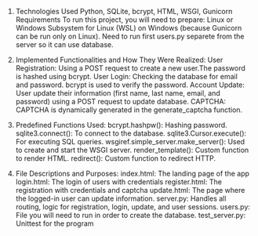 1. Technologies Used
Python, SQLite, bcrypt, HTML, WSGI, Gunicorn
Requirements
To run this project, you will need to prepare:
Linux or Windows Subsystem for Linux (WSL) on Windows (because Gunicorn can be run only on Linux).
Need to run first users.py separete from the server so it can use database.

2. Implemented Functionalities and How They Were Realized:
User Registration:
Using a POST request to create a new user.The password is hashed using bcrypt.
User Login:
Checking the database for email and password. bcrypt is used to verify the password.
Account Update:
User update their information (first name, last name, email, and password) using a POST request to update database.
CAPTCHA:
CAPTCHA is dynamically generated in the generate_captcha function.

3. Predefined Functions Used:
bcrypt.hashpw(): Hashing password.
sqlite3.connect(): To connect to the database.
sqlite3.Cursor.execute(): For executing SQL queries.
wsgiref.simple_server.make_server(): Used to create and start the WSGI server.
render_template(): Custom function to render HTML.
redirect(): Custom function to redirect HTTP.

4. File Descriptions and Purposes:
index.html: The landing page of the app
login.html: The login of users with credentials
register.html: The registration with credentials and captcha
update.html: The page where the logged-in user can update information.
server.py: Handles all routing, logic for registration, login, update, and user sessions.
users.py: File you will need to run in order to create the database.
test_server.py: Unittest for the program
